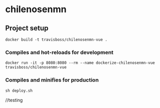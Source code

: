 # chilenosenmn

## Project setup
```
docker build -t travisboss/chilenosenmn-vue .
```

### Compiles and hot-reloads for development
```
docker run -it -p 8080:8080 --rm --name dockerize-chilenosenmn-vue travisboss/chilenosenmn-vue
```

### Compiles and minifies for production
```
sh deploy.sh
```

//testing
